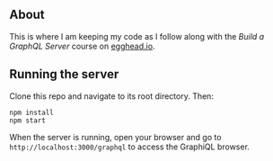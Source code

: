## About
This is where I am keeping my code as I follow along with the _Build a GraphQL Server_ course on [egghead.io](https://egghead.io/courses/build-a-graphql-server).

## Running the server
Clone this repo and navigate to its root directory. Then:
```
npm install
npm start
```
When the server is running, open your browser and go to `http://localhost:3000/graphql` to access the GraphiQL browser.
